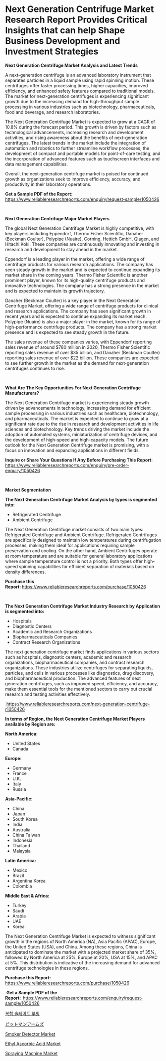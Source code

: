 <p><h1>Next Generation Centrifuge Market Research Report Provides Critical Insights that can help Shape Business Development and Investment Strategies</h1></p><p><strong>Next Generation Centrifuge Market Analysis and Latest Trends</strong></p>
<p><p>A next-generation centrifuge is an advanced laboratory instrument that separates particles in a liquid sample using rapid spinning motion. These centrifuges offer faster processing times, higher capacities, improved efficiency, and enhanced safety features compared to traditional models. The market for next-generation centrifuges is experiencing significant growth due to the increasing demand for high-throughput sample processing in various industries such as biotechnology, pharmaceuticals, food and beverage, and research laboratories.</p><p>The Next Generation Centrifuge Market is expected to grow at a CAGR of 10.8% during the forecast period. This growth is driven by factors such as technological advancements, increasing research and development activities, and rising awareness about the benefits of next-generation centrifuges. The latest trends in the market include the integration of automation and robotics to further streamline workflow processes, the development of compact and portable models for point-of-care testing, and the incorporation of advanced features such as touchscreen interfaces and data management capabilities.</p><p>Overall, the next-generation centrifuge market is poised for continued growth as organizations seek to improve efficiency, accuracy, and productivity in their laboratory operations.</p></p>
<p><strong>Get a Sample PDF of the Report:&nbsp;</strong> <a href="https://www.reliableresearchreports.com/enquiry/request-sample/1050426">https://www.reliableresearchreports.com/enquiry/request-sample/1050426</a></p>
<p>&nbsp;</p>
<p><strong>Next Generation Centrifuge Major Market Players</strong></p>
<p><p>The global Next Generation Centrifuge Market is highly competitive, with key players including Eppendorf, Thermo Fisher Scientific, Danaher (Beckman Coulter), Polypipe (Nuaire), Corning, Hettich GmbH, Qiagen, and Hitachi Koki. These companies are continuously innovating and investing in research and development to stay ahead in the market.</p><p>Eppendorf is a leading player in the market, offering a wide range of centrifuge products for various research applications. The company has seen steady growth in the market and is expected to continue expanding its market share in the coming years. Thermo Fisher Scientific is another prominent player, known for its high-quality centrifuge products and innovative technologies. The company has a strong presence in the market and is expected to maintain its growth trajectory.</p><p>Danaher (Beckman Coulter) is a key player in the Next Generation Centrifuge Market, offering a wide range of centrifuge products for clinical and research applications. The company has seen significant growth in recent years and is expected to continue expanding its market reach. Polypipe (Nuaire) is also a major player in the market, known for its range of high-performance centrifuge products. The company has a strong market presence and is expected to see steady growth in the future.</p><p>The sales revenue of these companies varies, with Eppendorf reporting sales revenue of around $780 million in 2020, Thermo Fisher Scientific reporting sales revenue of over $35 billion, and Danaher (Beckman Coulter) reporting sales revenue of over $22 billion. These companies are expected to see further growth in the market as the demand for next-generation centrifuges continues to rise.</p></p>
<p>&nbsp;</p>
<p><strong>What Are The Key Opportunities For Next Generation Centrifuge Manufacturers?</strong></p>
<p><p>The Next Generation Centrifuge market is experiencing steady growth driven by advancements in technology, increasing demand for efficient sample processing in various industries such as healthcare, biotechnology, and pharmaceuticals. The market is expected to continue to grow at a significant rate due to the rise in research and development activities in life sciences and biotechnology. Key trends driving the market include the adoption of automated systems, miniaturization of centrifuge devices, and the development of high-speed and high-capacity models. The future outlook for the Next Generation Centrifuge market is promising, with a focus on innovation and expanding applications in different fields.</p></p>
<p><strong>Inquire or Share Your Questions If Any Before Purchasing This Report:</strong> <a href="https://www.reliableresearchreports.com/enquiry/pre-order-enquiry/1050426">https://www.reliableresearchreports.com/enquiry/pre-order-enquiry/1050426</a></p>
<p>&nbsp;</p>
<p><strong>Market Segmentation</strong></p>
<p><strong>The Next Generation Centrifuge Market Analysis by types is segmented into:</strong></p>
<p><ul><li>Refrigerated Centrifuge</li><li>Ambient Centrifuge</li></ul></p>
<p><p>The Next Generation Centrifuge market consists of two main types: Refrigerated Centrifuge and Ambient Centrifuge. Refrigerated Centrifuges are specifically designed to maintain low temperatures during centrifugation processes, making them ideal for applications requiring sample preservation and cooling. On the other hand, Ambient Centrifuges operate at room temperature and are suitable for general laboratory applications where sample temperature control is not a priority. Both types offer high-speed spinning capabilities for efficient separation of materials based on density differences.</p></p>
<p><strong>Purchase this Report:&nbsp;</strong><a href="https://www.reliableresearchreports.com/purchase/1050426">https://www.reliableresearchreports.com/purchase/1050426</a></p>
<p>&nbsp;</p>
<p><strong>The Next Generation Centrifuge Market Industry Research by Application is segmented into:</strong></p>
<p><ul><li>Hospitals</li><li>Diagnostic Centers</li><li>Academic and Research Organizations</li><li>Biopharmaceuticals Companies</li><li>Contract Research Organizations</li></ul></p>
<p><p>The next generation centrifuge market finds applications in various sectors such as hospitals, diagnostic centers, academic and research organizations, biopharmaceutical companies, and contract research organizations. These industries utilize centrifuges for separating liquids, particles, and cells in various processes like diagnostics, drug discovery, and biopharmaceutical production. The advanced features of next generation centrifuges, such as improved speed, efficiency, and accuracy, make them essential tools for the mentioned sectors to carry out crucial research and testing activities effectively.</p></p>
<p><a href="https://www.reliableresearchreports.com/next-generation-centrifuge-r1050426">&nbsp;https://www.reliableresearchreports.com/next-generation-centrifuge-r1050426</a></p>
<p><strong>In terms of Region, the Next Generation Centrifuge Market Players available by Region are:</strong></p>
<p>
    <p> <strong> North America: </strong>
        <ul>
            <li>United States</li>
            <li>Canada</li>
        </ul>
        </p> 
    <p> <strong> Europe: </strong>
        <ul>
            <li>Germany</li>
            <li>France</li>
            <li>U.K.</li>
            <li>Italy</li>
            <li>Russia</li>
        </ul>
        </p> 
    <p> <strong> Asia-Pacific: </strong>
        <ul>
            <li>China</li>
            <li>Japan</li>
            <li>South Korea</li>
            <li>India</li>
            <li>Australia</li>
            <li>China Taiwan</li>
            <li>Indonesia</li>
            <li>Thailand</li>
            <li>Malaysia</li>
        </ul>
        </p> 
    <p> <strong> Latin America: </strong>
        <ul>
            <li>Mexico</li>
            <li>Brazil</li>
            <li>Argentina Korea</li>
            <li>Colombia</li>
        </ul>
        </p> 
    <p> <strong> Middle East & Africa: </strong>
        <ul>
            <li>Turkey</li>
            <li>Saudi</li>
            <li>Arabia</li>
            <li>UAE</li>
            <li>Korea</li>
        </ul>
    </p>
    </p>
<p><p>The Next Generation Centrifuge Market is expected to witness significant growth in the regions of North America (NA), Asia Pacific (APAC), Europe, the United States (USA), and China. Among these regions, China is anticipated to dominate the market with a projected market share of 35%, followed by North America at 25%, Europe at 20%, USA at 15%, and APAC at 5%. This distribution is indicative of the increasing demand for advanced centrifuge technologies in these regions.</p></p>
<p><strong>Purchase this Report: </strong><a href="https://www.reliableresearchreports.com/purchase/1050426">https://www.reliableresearchreports.com/purchase/1050426</a></p>
<p>&nbsp;<strong>Get a Sample PDF of the Report:&nbsp;&nbsp;</strong><a href="https://www.reliableresearchreports.com/enquiry/request-sample/1050426">https://www.reliableresearchreports.com/enquiry/request-sample/1050426</a></p>
<p><strong></strong></p>
<p><p><a href="https://github.com/rsg307664904/Market-Research-Report-List-1/blob/main/501191519887.md">복합 슬레이트 루핑</a></p><p><a href="https://github.com/xtkhtofdt934839/Market-Research-Report-List-1/blob/main/332815021522.md">ピットマンアームズ</a></p><p><a href="https://github.com/mancsybtousav/Market-Research-Report-List-2/blob/main/smoker-detector-market.md">Smoker Detector Market</a></p><p><a href="https://issuu.com/reportprime-2/docs/ethyl-ascorbic-acid-market-size-2030.pptx">Ethyl Ascorbic Acid Market</a></p><p><a href="https://github.com/josesg55/Market-Research-Report-List-2/blob/main/spraying-machine-market.md">Spraying Machine Market</a></p></p>